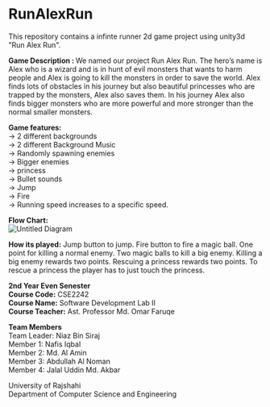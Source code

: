 # RunAlexRun
This repository contains a infinte runner 2d game project using unity3d "Run Alex Run".

<b> Game Description : </b> We named our project Run Alex Run. The hero’s name is Alex who is a wizard and is in hunt of evil monsters that wants to harm people and Alex is going to kill the monsters in order to save the world. Alex finds lots of obstacles in his journey but also beautiful princesses who are trapped by the monsters, Alex also saves them. In his journey Alex also finds bigger monsters
who are more powerful and more stronger than the normal smaller monsters. </br>

<b>Game features:</b> </br>
-> 2 different backgrounds </br>
-> 2 different Background Music </br>
-> Randomly spawning enemies </br>
-> Bigger enemies </br>
-> princess </br>
-> Bullet sounds </br>
-> Jump </br>
-> Fire </br>
-> Running speed increases to a specific speed. </br>


<b> Flow Chart: </b> </br>
![Untitled Diagram](https://user-images.githubusercontent.com/37168861/54704124-5f592000-4b64-11e9-87bb-3207001ae7c6.jpg)


<b>How its played:</b> Jump button to jump. Fire button to fire a magic ball. One point for killing a normal enemy. Two magic balls to kill a big enemy. Killing a big enemy rewards two points. Rescuing a princess rewards two points. To rescue a princess the player has to just touch the princess. </br>


<b>2nd Year Even Senester</b></br>
<b>Course Code:</b> CSE2242</br>
<b>Course Name:</b> Software Development Lab II</br>
<b>Course Teacher:</b> Ast. Professor Md. Omar Faruqe</br>

<b>Team Members</b></br>
  Team Leader: Niaz Bin Siraj</br>
  Member 1: Nafis Iqbal</br>
  Member 2: Md. Al Amin</br>
  Member 3: Abdullah Al Noman</br>
  Member 4: Jalal Uddin Md. Akbar</br>

University of Rajshahi</br>
Department of Computer Science and Engineering</br>
